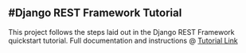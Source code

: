 #Django REST Framework Tutorial
---
This project follows the steps laid out in the Django REST Framework quickstart tutorial.
Full documentation and instructions @ [Tutorial Link](https://www.django-rest-framework.org/tutorial/quickstart/)
